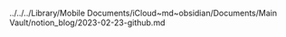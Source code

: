 ../../../Library/Mobile Documents/iCloud~md~obsidian/Documents/Main Vault/notion_blog/2023-02-23-github.md
